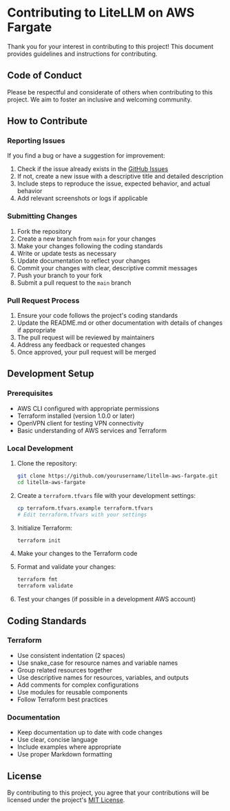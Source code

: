 # Contributing to LiteLLM on AWS Fargate

Thank you for your interest in contributing to this project! This document provides guidelines and instructions for contributing.

## Code of Conduct

Please be respectful and considerate of others when contributing to this project. We aim to foster an inclusive and welcoming community.

## How to Contribute

### Reporting Issues

If you find a bug or have a suggestion for improvement:

1. Check if the issue already exists in the [GitHub Issues](https://github.com/yourusername/litellm-aws-fargate/issues)
2. If not, create a new issue with a descriptive title and detailed description
3. Include steps to reproduce the issue, expected behavior, and actual behavior
4. Add relevant screenshots or logs if applicable

### Submitting Changes

1. Fork the repository
2. Create a new branch from `main` for your changes
3. Make your changes following the coding standards
4. Write or update tests as necessary
5. Update documentation to reflect your changes
6. Commit your changes with clear, descriptive commit messages
7. Push your branch to your fork
8. Submit a pull request to the `main` branch

### Pull Request Process

1. Ensure your code follows the project's coding standards
2. Update the README.md or other documentation with details of changes if appropriate
3. The pull request will be reviewed by maintainers
4. Address any feedback or requested changes
5. Once approved, your pull request will be merged

## Development Setup

### Prerequisites

- AWS CLI configured with appropriate permissions
- Terraform installed (version 1.0.0 or later)
- OpenVPN client for testing VPN connectivity
- Basic understanding of AWS services and Terraform

### Local Development

1. Clone the repository:
   ```bash
   git clone https://github.com/yourusername/litellm-aws-fargate.git
   cd litellm-aws-fargate
   ```

2. Create a `terraform.tfvars` file with your development settings:
   ```bash
   cp terraform.tfvars.example terraform.tfvars
   # Edit terraform.tfvars with your settings
   ```

3. Initialize Terraform:
   ```bash
   terraform init
   ```

4. Make your changes to the Terraform code

5. Format and validate your changes:
   ```bash
   terraform fmt
   terraform validate
   ```

6. Test your changes (if possible in a development AWS account)

## Coding Standards

### Terraform

- Use consistent indentation (2 spaces)
- Use snake_case for resource names and variable names
- Group related resources together
- Use descriptive names for resources, variables, and outputs
- Add comments for complex configurations
- Use modules for reusable components
- Follow Terraform best practices

### Documentation

- Keep documentation up to date with code changes
- Use clear, concise language
- Include examples where appropriate
- Use proper Markdown formatting

## License

By contributing to this project, you agree that your contributions will be licensed under the project's [MIT License](LICENSE).
